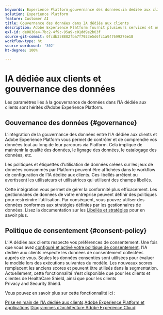 ```yaml
---
keywords: Experience Platform;gouvernance des données;ia dédiée aux clients;rubriques les plus consultées
solution: Experience Platform
feature: Customer AI
title: Gouvernance des données dans IA dédiée aux clients
description: Adobe Experience Platform fournit plusieurs services et outils qui vous permettent de contrôler en toute confiance vos données d’expérience collectées afin de respecter vos pratiques commerciales, vos obligations légales et votre processus de développement.
exl-id: de0836a4-7bc2-4f9c-95a9-c01dd9e2b03f
source-git-commit: 0fcdb358882fba7f7923e5d6fc1a947699276e18
workflow-type: ht
source-wordcount: '302'
ht-degree: 100%

---
```


# IA dédiée aux clients et gouvernance des données

Les paramètres liés à la gouvernance de données dans l’IA dédiée aux clients sont hérités d’Adobe Experience Platform.

## Gouvernance des données {#governance}

L’intégration de la gouvernance des données entre l’IA dédiée aux clients et Adobe Experience Platform vous permet de contrôler et de comprendre vos données tout au long de leur parcours via Platform. Cela implique de maintenir la qualité des données, le lignage des données, le catalogage des données, etc.

Les politiques et étiquettes d&#39;utilisation de données créées sur les jeux de données consommés par Platform peuvent être affichées dans le workflow de configuration de l’IA dédiée aux clients. Ces libellés arrêtent ou avertissent les utilisateurs et utilisatrices qui utilisent des champs libellés.

Cette intégration vous permet de gérer la conformité plus efficacement. Les gestionnaires de données de votre entreprise peuvent définir des politiques pour restreindre l’utilisation. Par conséquent, vous pouvez utiliser des données conformes aux stratégies définies par les gestionnaires de données. Lisez la documentation sur les [Libellés et stratégies](https://experienceleague.adobe.com/docs/analytics-platform/using/cja-dataviews/data-governance.html?lang=fr) pour en savoir plus.

## Politique de consentement {#consent-policy}

L’IA dédiée aux clients respecte vos préférences de consentement. Une fois que vous avez [configuré et activé votre politique de consentement](https://experienceleague.adobe.com/docs/experience-platform/data-governance/policies/user-guide.html?lang=fr#consent-policy), l’IA dédiée aux clients respecte les données de consentement collectées auprès de vous. Seules les données consenties sont utilisées pour évaluer le modèle lors des exécutions suivantes du modèle. Les nouveaux scores remplacent les anciens scores et peuvent être utilisés dans la segmentation. Actuellement, cette fonctionnalité n’est disponible que pour les clients et clientes de HealthCare Shield, ainsi que pour les clients Privacy and Security Shield.

Vous pouvez en savoir plus sur cette fonctionnalité ici :

[Prise en main de l’IA dédiée aux clients](../../customer-ai/getting-started.md)
[Adobe Experience Platform et applications](https://experienceleague.adobe.com/docs/blueprints-learn/architecture/architecture-overview/platform-applications.html?lang=fr)
[Diagrammes d’architecture Adobe Experience Cloud](https://experienceleague.adobe.com/docs/blueprints-learn/architecture/architecture-overview/experience-cloud.html?lang=fr)
